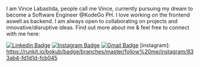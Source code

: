 I am Vince Labastida, people call me Vince, currently pursuing my dream to become a Software Engineer @KodeGo PH. I love working on the frontend aswell as backend. I am always open to collaborating on projects and innovative/disruptive ideas. Find out more about me & feel free to connect with me here:

[![Linkedin Badge](https://img.shields.io/badge/-VinceAndreiLabastida-blue?style=flat-square&logo=Linkedin&logoColor=white&link=https://www.linkedin.com/in/vince-andrei-labastida-135685213/)](https://www.linkedin.com/in/vince-andrei-labastida-135685213/)
[![Instagram Badge](https://img.shields.io/badge/-@iamthevincicode-?style=flat-square&logo=instagram&logoColor=white&link=https://www.instagram.com/iamthevincicode/)](https://www.instagram.com/iamthevincicode/)
[![Gmail Badge](https://img.shields.io/badge/-iamthevincicode@gmail.com-34a853?style=flat-square&logo=Gmail&logoColor=white&link=mailto:kanna6501@gmail.com)](mailto:kanna6501@gmail.com)
[instagram]: https://runkit.io/bokub/badge/branches/master/follow%20me/instagram/833ab4-fd1d1d-fcb045
